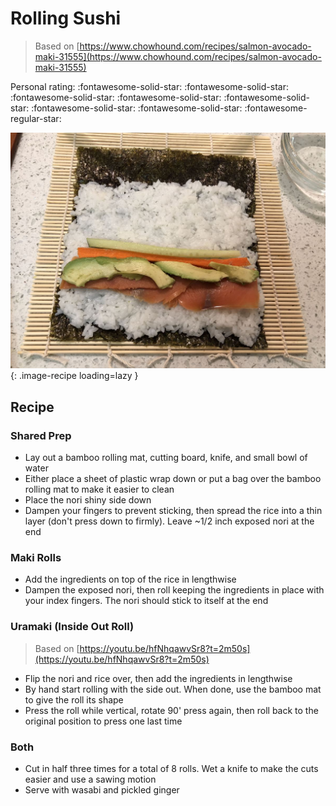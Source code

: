 # Rolling Sushi

> Based on [https://www.chowhound.com/recipes/salmon-avocado-maki-31555](https://www.chowhound.com/recipes/salmon-avocado-maki-31555)

<!-- {cts} rating=4; (User can specify rating on scale of 1-5) -->

Personal rating: :fontawesome-solid-star: :fontawesome-solid-star: :fontawesome-solid-star: :fontawesome-solid-star: :fontawesome-solid-star: :fontawesome-solid-star: :fontawesome-solid-star: :fontawesome-regular-star:

<!-- {cte} -->

<!-- {cts} name_image=_rolling.jpg; (User can specify image name) -->

![_rolling.jpg](./_rolling.jpg){: .image-recipe loading=lazy }

<!-- {cte} -->

## Recipe

### Shared Prep

- Lay out a bamboo rolling mat, cutting board, knife, and small bowl of water
- Either place a sheet of plastic wrap down or put a bag over the bamboo rolling mat to make it easier to clean
- Place the nori shiny side down
- Dampen your fingers to prevent sticking, then spread the rice into a thin layer (don't press down to firmly). Leave ~1/2 inch exposed nori at the end

### Maki Rolls

- Add the ingredients on top of the rice in lengthwise
- Dampen the exposed nori, then roll keeping the ingredients in place with your index fingers. The nori should stick to itself at the end

### Uramaki (Inside Out Roll)

> Based on [https://youtu.be/hfNhqawvSr8?t=2m50s](https://youtu.be/hfNhqawvSr8?t=2m50s)

- Flip the nori and rice over, then add the ingredients in lengthwise
- By hand start rolling with the side out. When done, use the bamboo mat to give the roll its shape
- Press the roll while vertical, rotate 90' press again, then roll back to the original position to press one last time

### Both

- Cut in half three times for a total of 8 rolls. Wet a knife to make the cuts easier and use a sawing motion
- Serve with wasabi and pickled ginger
